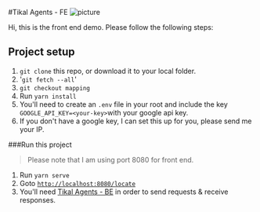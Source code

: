 #Tikal Agents - FE
![picture](https://i.imgur.com/d3HEgrH.gif)

Hi, this is the front end demo.
Please follow the following steps:
## Project setup

1. `git clone` this repo, or download it to your local folder.
2. '`git fetch --all`'
3. `git checkout mapping`
4. Run ```yarn install```
5. You'll need to create an `.env` file in your root and include the key `GOOGLE_API_KEY=<your-key>`with your google api key.
6. If you don't have a google key, I can set this up for you,
 please send me your IP.


###Run this project
>Please note that I am using port 8080 for front end.

1. Run ```yarn serve```
2. Goto [```http://localhost:8080/locate```](http://localhost:8080/locate)
3. You'll need [Tikal Agents - BE](https://bitbucket.org/yearzero/tikal-vue-demo/src/mapping/) in order to send requests & receive responses.

 


